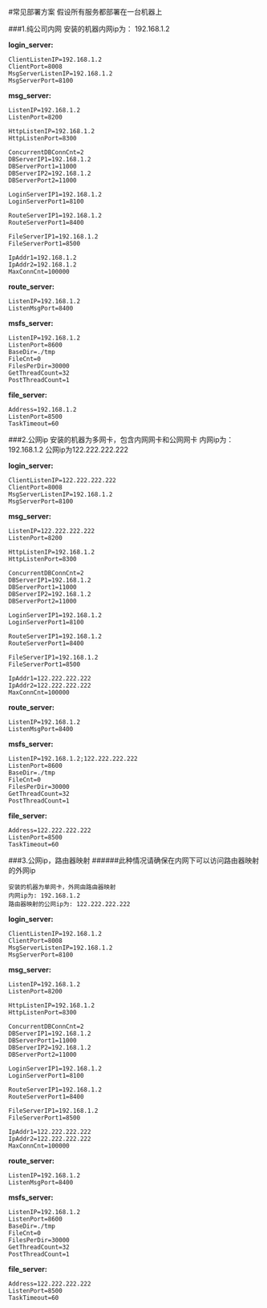 #常见部署方案
	假设所有服务都部署在一台机器上

###1.纯公司内网 
	安装的机器内网ip为： 192.168.1.2
	
**login_server:**

	ClientListenIP=192.168.1.2		
	ClientPort=8008
	MsgServerListenIP=192.168.1.2	
	MsgServerPort=8100
	
	
**msg_server:**
	
	ListenIP=192.168.1.2
	ListenPort=8200

	HttpListenIP=192.168.1.2
	HttpListenPort=8300

	ConcurrentDBConnCnt=2
	DBServerIP1=192.168.1.2
	DBServerPort1=11000
	DBServerIP2=192.168.1.2
	DBServerPort2=11000

	LoginServerIP1=192.168.1.2
	LoginServerPort1=8100

	RouteServerIP1=192.168.1.2
	RouteServerPort1=8400

	FileServerIP1=192.168.1.2
	FileServerPort1=8500

	IpAddr1=192.168.1.2 	
	IpAddr2=192.168.1.2		
	MaxConnCnt=100000
	
**route_server:**

	ListenIP=192.168.1.2			
	ListenMsgPort=8400
	
**msfs_server:**

	ListenIP=192.168.1.2		
	ListenPort=8600
	BaseDir=./tmp
	FileCnt=0
	FilesPerDir=30000
	GetThreadCount=32
	PostThreadCount=1
	
**file_server:**
	
	Address=192.168.1.2	
	ListenPort=8500			
	TaskTimeout=60        
	
	
###2.公网ip
	安装的机器为多网卡，包含内网网卡和公网网卡
	内网ip为：192.168.1.2
	公网ip为122.222.222.222


**login_server:**

	ClientListenIP=122.222.222.222		
	ClientPort=8008
	MsgServerListenIP=192.168.1.2	
	MsgServerPort=8100
	
	
**msg_server:**
	
	ListenIP=122.222.222.222
	ListenPort=8200

	HttpListenIP=192.168.1.2
	HttpListenPort=8300

	ConcurrentDBConnCnt=2
	DBServerIP1=192.168.1.2
	DBServerPort1=11000
	DBServerIP2=192.168.1.2
	DBServerPort2=11000

	LoginServerIP1=192.168.1.2
	LoginServerPort1=8100

	RouteServerIP1=192.168.1.2
	RouteServerPort1=8400

	FileServerIP1=192.168.1.2
	FileServerPort1=8500

	IpAddr1=122.222.222.222
	IpAddr2=122.222.222.222
	MaxConnCnt=100000
	
**route_server:**

	ListenIP=192.168.1.2			
	ListenMsgPort=8400
	
**msfs_server:**

	ListenIP=192.168.1.2;122.222.222.222		
	ListenPort=8600
	BaseDir=./tmp
	FileCnt=0
	FilesPerDir=30000
	GetThreadCount=32
	PostThreadCount=1
	
**file_server:**
	
	Address=122.222.222.222	
	ListenPort=8500			
	TaskTimeout=60        
	



###3.公网ip，路由器映射
######此种情况请确保在内网下可以访问路由器映射的外网ip

	安装的机器为单网卡，外网由路由器映射
	内网ip为: 192.168.1.2
	路由器映射的公网ip为: 122.222.222.222
**login_server:**

	ClientListenIP=192.168.1.2	
	ClientPort=8008
	MsgServerListenIP=192.168.1.2	
	MsgServerPort=8100
	
	
**msg_server:**
	
	ListenIP=192.168.1.2
	ListenPort=8200

	HttpListenIP=192.168.1.2
	HttpListenPort=8300

	ConcurrentDBConnCnt=2
	DBServerIP1=192.168.1.2
	DBServerPort1=11000
	DBServerIP2=192.168.1.2
	DBServerPort2=11000

	LoginServerIP1=192.168.1.2
	LoginServerPort1=8100

	RouteServerIP1=192.168.1.2
	RouteServerPort1=8400

	FileServerIP1=192.168.1.2
	FileServerPort1=8500

	IpAddr1=122.222.222.222	
	IpAddr2=122.222.222.222
	MaxConnCnt=100000
	
**route_server:**

	ListenIP=192.168.1.2			
	ListenMsgPort=8400
	
**msfs_server:**

	ListenIP=192.168.1.2		
	ListenPort=8600
	BaseDir=./tmp
	FileCnt=0
	FilesPerDir=30000
	GetThreadCount=32
	PostThreadCount=1
	
**file_server:**
	
	Address=122.222.222.222	
	ListenPort=8500			
	TaskTimeout=60        
	